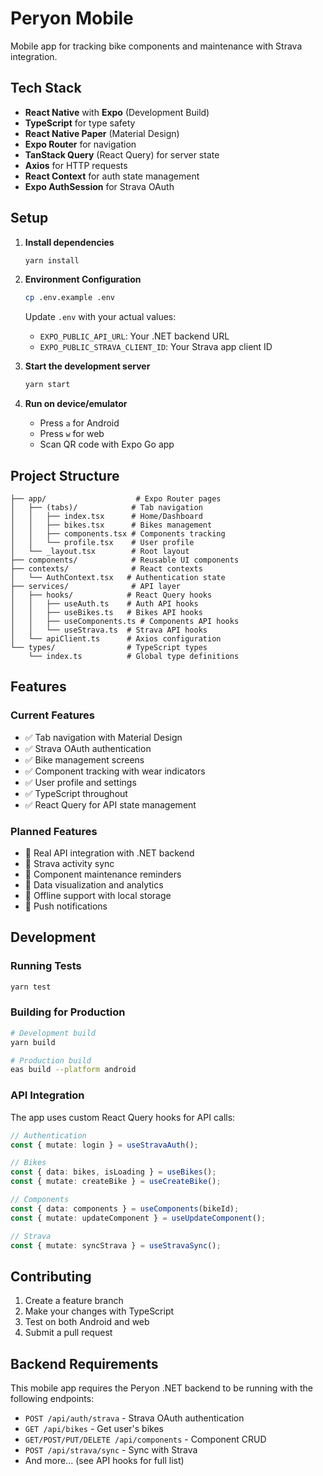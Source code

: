 # Peryon Mobile

Mobile app for tracking bike components and maintenance with Strava integration.

## Tech Stack

- **React Native** with **Expo** (Development Build)
- **TypeScript** for type safety
- **React Native Paper** (Material Design)
- **Expo Router** for navigation
- **TanStack Query** (React Query) for server state
- **Axios** for HTTP requests
- **React Context** for auth state management
- **Expo AuthSession** for Strava OAuth

## Setup

1. **Install dependencies**

   ```bash
   yarn install
   ```

2. **Environment Configuration**

   ```bash
   cp .env.example .env
   ```

   Update `.env` with your actual values:
   - `EXPO_PUBLIC_API_URL`: Your .NET backend URL
   - `EXPO_PUBLIC_STRAVA_CLIENT_ID`: Your Strava app client ID

3. **Start the development server**

   ```bash
   yarn start
   ```

4. **Run on device/emulator**
   - Press `a` for Android
   - Press `w` for web
   - Scan QR code with Expo Go app

## Project Structure

```
├── app/                    # Expo Router pages
│   ├── (tabs)/            # Tab navigation
│   │   ├── index.tsx      # Home/Dashboard
│   │   ├── bikes.tsx      # Bikes management
│   │   ├── components.tsx # Components tracking
│   │   └── profile.tsx    # User profile
│   └── _layout.tsx        # Root layout
├── components/            # Reusable UI components
├── contexts/              # React contexts
│   └── AuthContext.tsx   # Authentication state
├── services/              # API layer
│   ├── hooks/            # React Query hooks
│   │   ├── useAuth.ts    # Auth API hooks
│   │   ├── useBikes.ts   # Bikes API hooks
│   │   ├── useComponents.ts # Components API hooks
│   │   └── useStrava.ts  # Strava API hooks
│   └── apiClient.ts      # Axios configuration
└── types/                # TypeScript types
    └── index.ts          # Global type definitions
```

## Features

### Current Features

- ✅ Tab navigation with Material Design
- ✅ Strava OAuth authentication
- ✅ Bike management screens
- ✅ Component tracking with wear indicators
- ✅ User profile and settings
- ✅ TypeScript throughout
- ✅ React Query for API state management

### Planned Features

- 🔄 Real API integration with .NET backend
- 🔄 Strava activity sync
- 🔄 Component maintenance reminders
- 🔄 Data visualization and analytics
- 🔄 Offline support with local storage
- 🔄 Push notifications

## Development

### Running Tests

```bash
yarn test
```

### Building for Production

```bash
# Development build
yarn build

# Production build
eas build --platform android
```

### API Integration

The app uses custom React Query hooks for API calls:

```typescript
// Authentication
const { mutate: login } = useStravaAuth();

// Bikes
const { data: bikes, isLoading } = useBikes();
const { mutate: createBike } = useCreateBike();

// Components
const { data: components } = useComponents(bikeId);
const { mutate: updateComponent } = useUpdateComponent();

// Strava
const { mutate: syncStrava } = useStravaSync();
```

## Contributing

1. Create a feature branch
2. Make your changes with TypeScript
3. Test on both Android and web
4. Submit a pull request

## Backend Requirements

This mobile app requires the Peryon .NET backend to be running with the following endpoints:

- `POST /api/auth/strava` - Strava OAuth authentication
- `GET /api/bikes` - Get user's bikes
- `GET/POST/PUT/DELETE /api/components` - Component CRUD
- `POST /api/strava/sync` - Sync with Strava
- And more... (see API hooks for full list)

